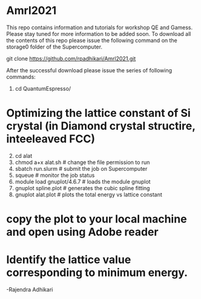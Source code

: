 # Amrl2021
This repo contains information and tutorials for workshop QE and Gamess. 
Please stay tuned for more information to be added soon. 
To download all the contents of this repo please issue the following command on the storage0 folder of the Supercomputer.

git clone https://github.com/rpadhikari/Amrl2021.git

After the successful download please issue the series of following commands:
1) cd QuantumEspresso/
# Optimizing the lattice constant of Si crystal (in Diamond crystal structire, inteeleaved FCC)
2) cd alat  
3) chmod a+x alat.sh   # change the file permission to run
4) sbatch run.slurm    # submit the job on Supercomputer
5) squeue              # monitor the job status
6) module load gnuplot/4.6.7   # loads the module gnuplot
7) gnuplot spline.plot         # generates the cubic spline fitting 
8) gnuplot alat.plot           # plots the total energy vs lattice constant
# copy the plot to your local machine and open using Adobe reader
# Identify the lattice value corresponding to minimum energy.

-Rajendra Adhikari
